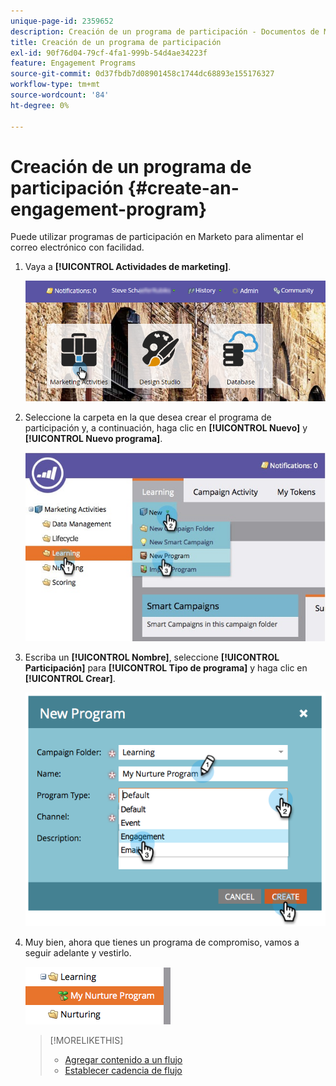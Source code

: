 ```yaml
---
unique-page-id: 2359652
description: Creación de un programa de participación - Documentos de Marketo - Documentación del producto
title: Creación de un programa de participación
exl-id: 90f76d04-79cf-4fa1-999b-54d4ae34223f
feature: Engagement Programs
source-git-commit: 0d37fbdb7d08901458c1744dc68893e155176327
workflow-type: tm+mt
source-wordcount: '84'
ht-degree: 0%

---
```


# Creación de un programa de participación {#create-an-engagement-program}

Puede utilizar programas de participación en Marketo para alimentar el correo electrónico con facilidad.

1. Vaya a **[!UICONTROL Actividades de marketing]**.

   ![](assets/login-marketing-activities.png)

1. Seleccione la carpeta en la que desea crear el programa de participación y, a continuación, haga clic en **[!UICONTROL Nuevo]** y **[!UICONTROL Nuevo programa]**.

   ![](assets/newprogramlifecycle.jpg)

1. Escriba un **[!UICONTROL Nombre]**, seleccione **[!UICONTROL Participación]** para **[!UICONTROL Tipo de programa]** y haga clic en **[!UICONTROL Crear]**.

   ![](assets/image2014-9-15-15-3a35-3a32.png)

1. Muy bien, ahora que tienes un programa de compromiso, vamos a seguir adelante y vestirlo.

   ![](assets/image2014-9-15-15-3a35-3a38.png)

   >[!MORELIKETHIS]
   >
   >* [Agregar contenido a un flujo](/help/marketo/product-docs/email-marketing/drip-nurturing/creating-an-engagement-program/add-content-to-a-stream.md)
   >* [Establecer cadencia de flujo](/help/marketo/product-docs/email-marketing/drip-nurturing/engagement-program-streams/set-stream-cadence.md)
